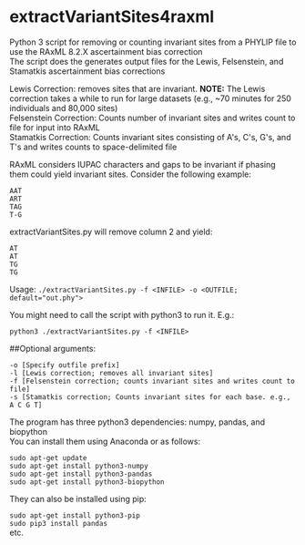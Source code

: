 # extractVariantSites4raxml  

Python 3 script for removing or counting invariant sites from a PHYLIP file to use the RAxML 8.2.X ascertainment bias correction  
The script does the generates output files for the Lewis, Felsenstein, and Stamatkis ascertainment bias corrections  

Lewis Correction: removes sites that are invariant.  **NOTE:** The Lewis correction takes a while to run for large datasets (e.g., ~70 minutes for 250 individuals and 80,000 sites)  
Felsenstein Correction: Counts number of invariant sites and writes count to file for input into RAxML  
Stamatkis Correction: Counts invariant sites consisting of A's, C's, G's, and T's and writes counts to space-delimited file  

RAxML considers IUPAC characters and gaps to be invariant if phasing them could yield invariant sites. Consider the following example:  

```  
AAT  
ART  
TAG  
T-G  
```  

extractVariantSites.py will remove column 2 and yield:  

```  
AT  
AT  
TG  
TG  
```  

Usage: `./extractVariantSites.py -f <INFILE> -o <OUTFILE; default="out.phy">`  

You might need to call the script with python3 to run it. E.g.:  

`python3 ./extractVariantSites.py -f <INFILE>`  

##Optional arguments:  

```
-o [Specify outfile prefix]  
-l [Lewis correction; removes all invariant sites]  
-f [Felsenstein correction; counts invariant sites and writes count to file]  
-s [Stamatkis correction; Counts invariant sites for each base. e.g., A C G T]  
```

The program has three python3 dependencies: numpy, pandas, and biopython  
You can install them using Anaconda or as follows:  

`sudo apt-get update`  
`sudo apt-get install python3-numpy`   
`sudo apt-get install python3-pandas`  
`sudo apt-get install python3-biopython`  

They can also be installed using pip:  

`sudo apt-get install python3-pip`  
`sudo pip3 install pandas`  
etc.  




